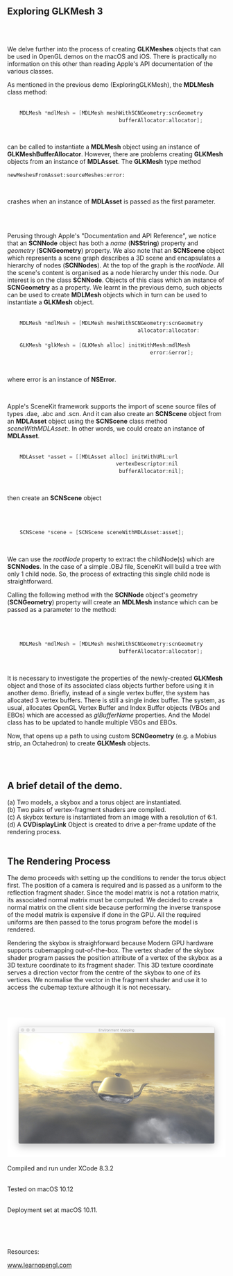 ## Exploring GLKMesh 3
<br />
<br />

We delve further into the process of creating **GLKMeshes** objects that can be used in OpenGL demos on the macOS and iOS. There is practically no information on this other than reading Apple's API documentation of the various classes.

As mentioned in the previous demo (ExploringGLKMesh), the **MDLMesh** class method:


```objective-C

    MDLMesh *mdlMesh = [MDLMesh meshWithSCNGeometry:scnGeometry
                                    bufferAllocator:allocator];


```
<br />

can be called to instantiate a **MDLMesh** object using an instance of **GLKMeshBufferAllocator**. However, there are problems creating **GLKMesh** objects from an instance of **MDLAsset**. The **GLKMesh** type method

	newMeshesFromAsset:sourceMeshes:error:
<br />

crashes when an instance of **MDLAsset** is passed as the first parameter.

<br />
<br />

Perusing through Apple's "Documentation and API Reference", we notice that an **SCNNode** object has both a *name* (**NSString**) property and *geometry* (**SCNGeometry**) property. We also note that an **SCNScene** object which represents a scene graph describes a 3D scene and encapsulates a hierarchy of nodes (**SCNNodes**). At the top of the graph is the *rootNode*. All the scene's content is organised as a node hierarchy under this node. Our interest is on the class **SCNNode**. Objects of this class which an instance of **SCNGeometry** as a property. We learnt in the previous demo, such objects can be used to create **MDLMesh** objects which in turn can be used to instantiate a **GLKMesh** object.

```objective-C

    MDLMesh *mdlMesh = [MDLMesh meshWithSCNGeometry:scnGeometry
                                          allocator:allocator:

    GLKMesh *glkMesh = [GLKMesh alloc] initWithMesh:mdlMesh
                                              error:&error];
```
<br />

where error is an instance of **NSError**.

<br />

Apple's SceneKit framework supports the import of scene source files of types .dae, .abc and .scn. And it can also create an **SCNScene** object from an **MDLAsset** object using the **SCNScene** class method *sceneWithMDLAsset:*. In other words, we could create an instance of **MDLAsset**.

```objective-C

    MDLAsset *asset = [[MDLAsset alloc] initWithURL:url
                                   vertexDescriptor:nil     
                                    bufferAllocator:nil];

```

<br />

then create an **SCNScene** object

<br />

```objective-C

    SCNScene *scene = [SCNScene sceneWithMDLAsset:asset];

```
<br />

We can use the *rootNode* property to extract the childNode(s) which are **SCNNodes**. In the case of a simple .OBJ file, SceneKit will build a tree with only 1 child node. So, the process of extracting this single child node is straightforward.

Calling the following method with the **SCNNode** object's geometry (**SCNGeometry**) property will create an **MDLMesh** instance which can be passed as a parameter to the method:

<br />

```objective-C

    MDLMesh *mdlMesh = [MDLMesh meshWithSCNGeometry:scnGeometry
                                    bufferAllocator:allocator];

```

<br />

It is necessary to investigate the properties of the newly-created **GLKMesh** object and those of its associated class objects further before using it in another demo. Briefly, instead of a single vertex buffer, the system has allocated 3 vertex buffers. There is still a single index buffer. The system, as usual, allocates OpenGL Vertex Buffer and Index Buffer objects (VBOs and EBOs) which are accessed as *glBufferName* properties. And the Model class has to be updated to handle multiple VBOs and EBOs.

Now, that opens up a path to using custom **SCNGeometry** (e.g. a Mobius strip, an Octahedron) to create **GLKMesh** objects. 

<br />
<br />

## A brief detail of the demo.

(a) Two models, a skybox and a torus object are instantiated.
<br />
(b) Two pairs of vertex-fragment shaders are compiled.
<br />
(c) A skybox texture is instantiated from an image with a resolution of 6:1.
<br />
(d) A **CVDisplayLink** Object is created to drive a per-frame update of the rendering process.
<br />
<br />


## The Rendering Process

The demo proceeds with setting up the conditions to render the torus object first. The position of a camera is required and is passed as a uniform to the reflection fragment shader. Since the model matrix is not a rotation matrix, its associated normal matrix must be computed. We decided to create a normal matrix on the client side because performing the inverse transpose of the model matrix is expensive if done in the GPU. All the required uniforms are then passed to the torus program before the model is rendered.

Rendering the skybox is straighforward because Modern GPU hardware supports cubemapping out-of-the-box. The vertex shader of the skybox shader program passes the position attribute of a vertex of the skybox as a 3D texture coordinate to its fragment shader. This 3D texture coordinate serves a direction vector from the centre of the skybox to one of its vertices. We normalise the vector in the fragment shader and use it to access the cubemap texture although it is not necessary.

<br />
<br />

![](Documentation/Output.png)

Compiled and run under XCode 8.3.2
<br />
<br />

Tested on macOS 10.12
<br />
<br />

Deployment set at macOS 10.11.

<br />
<br />
<br />

Resources:

www.learnopengl.com

